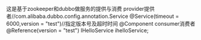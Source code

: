这是基于zookeeper和dubbo做服务的提供与消费
provider提供者//com.alibaba.dubbo.config.annotation.Service
@Service(timeout = 6000,version = "test")//指定版本号及超时时间
@Component
consumer消费者
@Reference(version = "test")
IHelloService ihelloService;